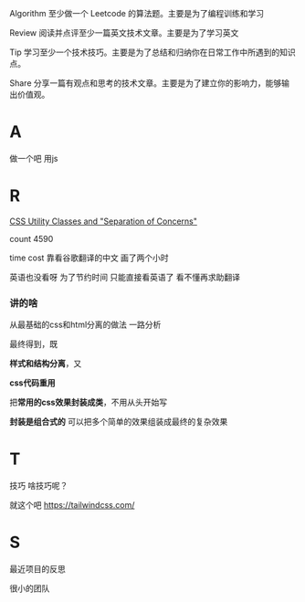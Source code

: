Algorithm  至少做一个 Leetcode 的算法题。主要是为了编程训练和学习

Review  阅读并点评至少一篇英文技术文章。主要是为了学习英文

Tip 学习至少一个技术技巧。主要是为了总结和归纳你在日常工作中所遇到的知识点。

Share 分享一篇有观点和思考的技术文章。主要是为了建立你的影响力，能够输出价值观。



# A 

做一个吧 用js

# R

[CSS Utility Classes and "Separation of Concerns"](https://adamwathan.me/css-utility-classes-and-separation-of-concerns/)

count 4590

time cost  靠看谷歌翻译的中文 画了两个小时

英语也没看呀 为了节约时间 只能直接看英语了 看不懂再求助翻译

### 讲的啥

从最基础的css和html分离的做法 一路分析

最终得到，既

**样式和结构分离**，又

**css代码重用**

把**常用的css效果封装成类**，不用从头开始写

**封装是组合式的**  可以把多个简单的效果组装成最终的复杂效果



# T

技巧 啥技巧呢？

就这个吧 https://tailwindcss.com/

# S

最近项目的反思

很小的团队